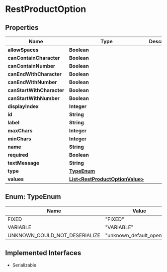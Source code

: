 

# RestProductOption


## Properties

| Name | Type | Description | Notes |
|------------ | ------------- | ------------- | -------------|
|**allowSpaces** | **Boolean** |  |  [optional] |
|**canContainCharacter** | **Boolean** |  |  [optional] |
|**canContainNumber** | **Boolean** |  |  [optional] |
|**canEndWithCharacter** | **Boolean** |  |  [optional] |
|**canEndWithNumber** | **Boolean** |  |  [optional] |
|**canStartWithCharacter** | **Boolean** |  |  [optional] |
|**canStartWithNumber** | **Boolean** |  |  [optional] |
|**displayIndex** | **Integer** |  |  [optional] |
|**id** | **String** |  |  [optional] |
|**label** | **String** |  |  [optional] |
|**maxChars** | **Integer** |  |  [optional] |
|**minChars** | **Integer** |  |  [optional] |
|**name** | **String** |  |  [optional] |
|**required** | **Boolean** |  |  [optional] |
|**textMessage** | **String** |  |  [optional] |
|**type** | [**TypeEnum**](#TypeEnum) |  |  [optional] |
|**values** | [**List&lt;RestProductOptionValue&gt;**](RestProductOptionValue.md) |  |  [optional] |



## Enum: TypeEnum

| Name | Value |
|---- | -----|
| FIXED | &quot;FIXED&quot; |
| VARIABLE | &quot;VARIABLE&quot; |
| UNKNOWN_COULD_NOT_DESERIALIZE | &quot;unknown_default_open_api&quot; |


## Implemented Interfaces

* Serializable

